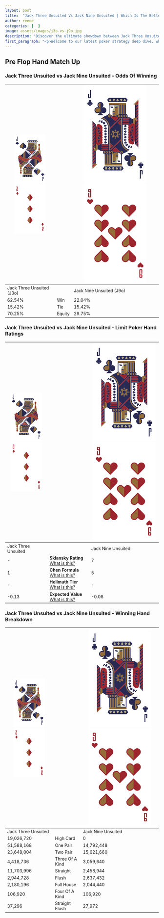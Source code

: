 ```yaml
---
layout: post
title:  "Jack Three Unsuited Vs Jack Nine Unsuited | Which Is The Better Hand In Poker? A Complete Guide"
author: reece
categories: [  ]
image: assets/images/j3o-vs-j9o.jpg
description: "Discover the ultimate showdown between Jack Three Unsuited and Jack Nine Unsuited in poker! Uncover the odds, strategies, and scenarios where one hand triumphs over the other. Get ready to up your poker game with this thrilling analysis."
first_paragraph: "<p>Welcome to our latest poker strategy deep dive, where we're pitting two distinct hands against each other in a high-stakes showdown: Jack Three Unsuited vs Jack Nine Unsuited.</p><p>In the dynamic world of poker, every decision counts, and knowing which hand holds the upper hand is key to your success at the table.</p><p>In this article, we'll dissect these two hands, explore the scenarios where one dominates the other, and equip you with the knowledge to make strategic choices that can tip the odds in your favor.</p><p>Get ready to unravel the intriguing dynamics of these poker hands and elevate your game to new heights.</p>"
---
```




[comment]: # (sp0)

## Pre Flop Hand Match Up

<div class="table hand-ratings" markdown="1"> 



### Jack Three Unsuited vs Jack Nine Unsuited - Odds Of Winning


    
| ![image info](assets/images/hand1/J.png) ![image info](assets/images/hand1/3o.png) |  | ![image info](assets/images/hand2/J.png) ![image info](assets/images/hand2/9o.png) |
| -------- | -------- | -------- |
| Jack Three Unsuited (J3o) |  | Jack Nine Unsuited (J9o) |
| 62.54% | Win | 22.04% |
| 15.42% | Tie | 15.42% |
| 70.25% | Equity | 29.75% |




[comment]: # (sp1)



### Jack Three Unsuited vs Jack Nine Unsuited - Limit Poker Hand Ratings


    
| ![image info](assets/images/hand1/J.png) ![image info](assets/images/hand1/3o.png) |  | ![image info](assets/images/hand2/J.png) ![image info](assets/images/hand2/9o.png) |
| -------- | -------- | -------- |
| Jack Three Unsuited |  | Jack Nine Unsuited |
| - | **Sklansky Rating** [What is this?](/sklansky-rating-explained) | 7 |
| 1 | **Chen Formula** [What is this?](/chen-formula-explained) | 5 |
| - | **Hellmuth Tier** [What is this?](/Hellmuth-tier-explained) | - |
| -0.13 | **Expected Value** [What is this?](/expected-value-explained) | -0.08 |




[comment]: # (sp2)



### Jack Three Unsuited vs Jack Nine Unsuited - Winning Hand Breakdown


    
| ![image info](assets/images/hand1/J.png) ![image info](assets/images/hand1/3o.png) |  | ![image info](assets/images/hand2/J.png) ![image info](assets/images/hand2/9o.png) |
| -------- | -------- | -------- |
| Jack Three Unsuited |  | Jack Nine Unsuited |
| 19,026,720 | High Card | 0 |
| 51,588,168 | One Pair | 14,792,448 |
| 23,648,004 | Two Pair | 15,621,660 |
| 4,418,736 | Three Of A Kind | 3,059,640 |
| 11,703,996 | Straight | 2,458,944 |
| 2,944,728 | Flush | 2,637,432 |
| 2,180,196 | Full House | 2,044,440 |
| 106,920 | Four Of A Kind | 106,920 |
| 37,296 | Straight Flush | 27,972 |




[comment]: # (sp3)



</div>

[comment]: # (sp4)



[comment]: # (sp5)

